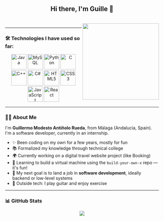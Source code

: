 <h2 align="center">Hi there, I'm Guille 👋</h2>

<br clear="both" />

<img align="right" width="250" src="https://media2.giphy.com/media/ule4vhcY1xEKQ/giphy.gif?cid=6c09b9522yjxb7ect2yfff81tod20q2g286voqtz20861kan&ep=v1_gifs_search&rid=giphy.gif&ct=g" />

---

### 🛠️ Technologies I have used so far:

<div align="center">
  <img src="https://cdn.jsdelivr.net/gh/devicons/devicon/icons/java/java-original-wordmark.svg" width="50" alt="Java" />
  <img src="https://cdn.jsdelivr.net/gh/devicons/devicon/icons/mysql/mysql-original-wordmark.svg" width="50" alt="MySQL" />
  <img src="https://cdn.jsdelivr.net/gh/devicons/devicon/icons/python/python-original-wordmark.svg" width="50" alt="Python" />
  <img src="https://cdn.jsdelivr.net/gh/devicons/devicon/icons/c/c-original.svg" width="50" alt="C" />
  <img src="https://cdn.jsdelivr.net/gh/devicons/devicon/icons/cplusplus/cplusplus-original.svg" width="50" alt="C++" />
  <img src="https://cdn.jsdelivr.net/gh/devicons/devicon/icons/csharp/csharp-original.svg" width="50" alt="C#" />
  <img src="https://cdn.jsdelivr.net/gh/devicons/devicon/icons/html5/html5-original-wordmark.svg" width="50" alt="HTML5" />
  <img src="https://cdn.jsdelivr.net/gh/devicons/devicon/icons/css3/css3-original-wordmark.svg" width="50" alt="CSS3" />
  <img src="https://cdn.jsdelivr.net/gh/devicons/devicon/icons/javascript/javascript-plain.svg" width="50" alt="JavaScript" />
  <img src="https://cdn.jsdelivr.net/gh/devicons/devicon/icons/react/react-original-wordmark.svg" width="50" alt="React" />
</div>

---

### 👨‍💻 About Me

I'm **Guillermo Modesto Antiñolo Rueda**, from Málaga (Andalucía, Spain).  
I'm a software developer, currently in an internship.

- ✨ Been coding on my own for a few years, mostly for fun  
- 📚 Formalized my knowledge through technical college  
- 🌍 Currently working on a digital travel website project (like Booking)  
- 🧠 Learning to build a virtual machine using the `build-your-own-x` repo — it's fun!  
- 🎯 My next goal is to land a job in **software development**, ideally backend or low-level systems  
- 🎸 Outside tech: I play guitar and enjoy exercise

---

### 📊 GitHub Stats

<div align="center">
  <img src="https://github-readme-stats.vercel.app/api?username=GuillermoModesto&show_icons=true&theme=dracula&hide_border=false"

